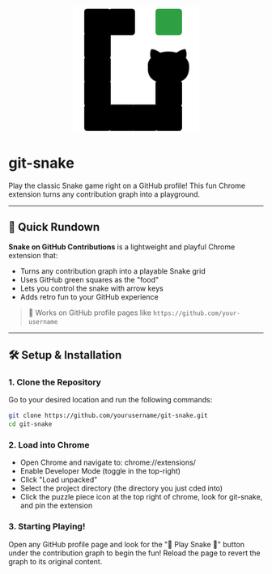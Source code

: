 <div align="center">
  <img src="gitsnake.png" alt="git-snake" width="250"/>
</div>

# git-snake

Play the classic Snake game right on a GitHub profile! This fun Chrome extension turns any contribution graph into a playground.

---

## 🚀 Quick Rundown

**Snake on GitHub Contributions** is a lightweight and playful Chrome extension that:

- Turns any contribution graph into a playable Snake grid
- Uses GitHub green squares as the "food"
- Lets you control the snake with arrow keys
- Adds retro fun to your GitHub experience

> 🧪 Works on GitHub profile pages like `https://github.com/your-username`

---

## 🛠️ Setup & Installation

### 1. Clone the Repository

Go to your desired location and run the following commands:
```bash
git clone https://github.com/yourusername/git-snake.git
cd git-snake
```

### 2. Load into Chrome
- Open Chrome and navigate to: chrome://extensions/
- Enable Developer Mode (toggle in the top-right)
- Click "Load unpacked"
- Select the project directory (the directory you just cded into)
- Click the puzzle piece icon at the top right of chrome, look for git-snake, and pin the extension

### 3. Starting Playing!

Open any GitHub profile page and look for the "🐍 Play Snake 🐍" button under the contribution graph to begin the fun!
Reload the page to revert the graph to its original content.
